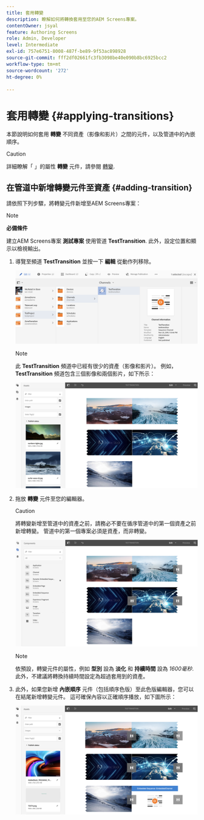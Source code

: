 ```yaml
---
title: 套用轉變
description: 瞭解如何將轉換套用至您的AEM Screens專案。
contentOwner: jsyal
feature: Authoring Screens
role: Admin, Developer
level: Intermediate
exl-id: 757e6751-8008-487f-be89-9f53ac898928
source-git-commit: fff2df02661fc3fb3098be40e090b8bc6925bcc2
workflow-type: tm+mt
source-wordcount: '272'
ht-degree: 0%

---
```


# 套用轉變 {#applying-transitions}

本節說明如何套用 **轉變** 不同資產（影像和影片）之間的元件，以及管道中的內嵌順序。

>[!CAUTION]
>
>詳細瞭解「 」的屬性 **轉變** 元件，請參閱 [轉變](adding-components-to-a-channel.md#transition).

## 在管道中新增轉變元件至資產 {#adding-transition}

請依照下列步驟，將轉變元件新增至AEM Screens專案：

>[!NOTE]
>
>**必備條件**
>
>建立AEM Screens專案 **測試專案** 使用管道 **TestTransition**. 此外，設定位置和顯示以檢視輸出。

1. 導覽至頻道 **TestTransition** 並按一下 **編輯** 從動作列移除。

   ![image1](assets/transitions1.png)

   >[!NOTE]
   >
   >此 **TestTransition** 頻道中已經有很少的資產（影像和影片）。 例如， **TestTransition** 頻道包含三個影像和兩個影片，如下所示：

   ![image2](assets/transitions2.png)


1. 拖放 **轉變** 元件至您的編輯器。

   >[!CAUTION]
   >
   >將轉變新增至管道中的資產之前，請務必不要在循序管道中的第一個資產之前新增轉變。 管道中的第一個專案必須是資產，而非轉變。

   ![image3](assets/transitions3.png)

   >[!NOTE]
   >
   >依預設，轉變元件的屬性，例如 **型別** 設為 **淡化** 和 **持續時間** 設為 *1600毫秒*. 此外，不建議將轉換持續時間設定為超過套用到的資產。

1. 此外，如果您新增 **內嵌順序** 元件（包括順序色版）至此色版編輯器，您可以在結尾新增轉變元件。 這可確保內容以正確順序播放，如下圖所示：

   ![image3](assets/transitions5.png)
